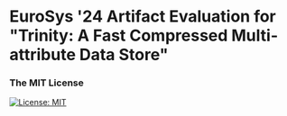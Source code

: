 # EuroSys '24 Artifact Evaluation for "Trinity: A Fast Compressed Multi-attribute Data Store"

### The MIT License
[![License: MIT](https://img.shields.io/badge/License-MIT-yellow.svg)](https://opensource.org/licenses/MIT)  
